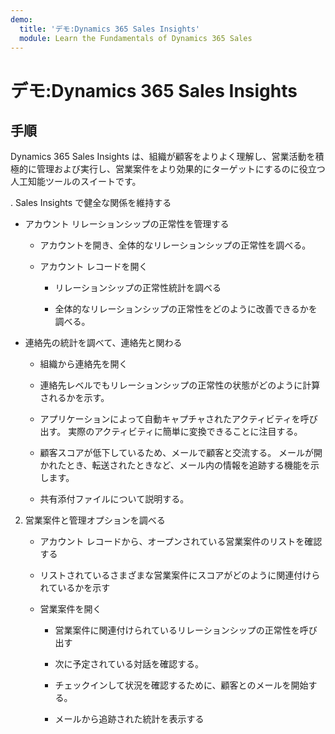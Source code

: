 ```yaml
---
demo:
  title: 'デモ:Dynamics 365 Sales Insights'
  module: Learn the Fundamentals of Dynamics 365 Sales
---
```


# デモ:Dynamics 365 Sales Insights

## 手順

Dynamics 365 Sales Insights は、組織が顧客をよりよく理解し、営業活動を積極的に管理および実行し、営業案件をより効果的にターゲットにするのに役立つ人工知能ツールのスイートです。 

. Sales Insights で健全な関係を維持する

- アカウント リレーションシップの正常性を管理する

    - アカウントを開き、全体的なリレーションシップの正常性を調べる。

    - アカウント レコードを開く

        - リレーションシップの正常性統計を調べる

        - 全体的なリレーションシップの正常性をどのように改善できるかを調べる。 

- 連絡先の統計を調べて、連絡先と関わる

    - 組織から連絡先を開く

    - 連絡先レベルでもリレーションシップの正常性の状態がどのように計算されるかを示す。

    - アプリケーションによって自動キャプチャされたアクティビティを呼び出す。 実際のアクティビティに簡単に変換できることに注目する。 

    - 顧客スコアが低下しているため、メールで顧客と交流する。 メールが開かれたとき、転送されたときなど、メール内の情報を追跡する機能を示します。 

    - 共有添付ファイルについて説明する。 

 

2. 営業案件と管理オプションを調べる

    - アカウント レコードから、オープンされている営業案件のリストを確認する

    - リストされているさまざまな営業案件にスコアがどのように関連付けられているかを示す

    - 営業案件を開く

        - 営業案件に関連付けられているリレーションシップの正常性を呼び出す

        - 次に予定されている対話を確認する。 

        - チェックインして状況を確認するために、顧客とのメールを開始する。 

        - メールから追跡された統計を表示する 

